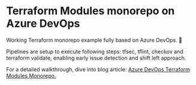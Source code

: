 # Terraform Modules monorepo on Azure DevOps
Working Terraform monorepo example fully based on Azure DevOps. :tada:

Pipelines are setup to execute following steps: tfsec, tflint, checkov and terraform validate, enabling early issue detection and shift left approach.

For a detailed walkthrough, dive into blog article: [Azure DevOps Terraform Modules Monorepo.](https://cloudchronicles.blog/blog/Azure-DevOps-Terraform-Modules-Monorepo/)
